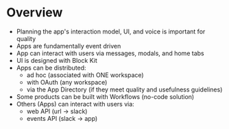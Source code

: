 # Overview

- Planning the app's interaction model, UI, and voice is important for quality
- Apps are fundamentally event driven  
- App can interact with users via messages, modals, and home tabs
- UI is designed with Block Kit
- Apps can be distributed:
  - ad hoc (associated with ONE workspace)
  - with OAuth (any workspace)
  - via the App Directory (if they meet quality and usefulness guidelines)
- Some products can be built with Workflows (no-code solution)
- Others (Apps) can interact with users via:
  - web API (url -> slack)
  - events API (slack -> app)
